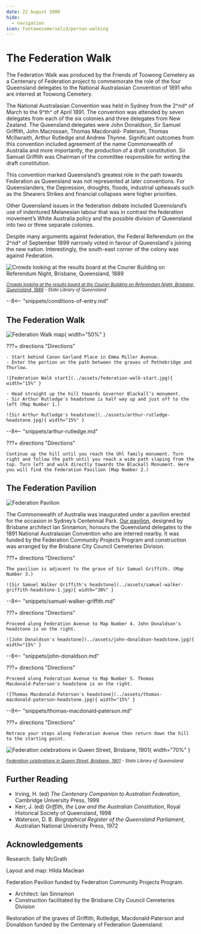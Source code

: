 ```yaml
---
date: 22 August 2000
hide:
  - navigation
icon: fontawesome/solid/person-walking
---
```



# The Federation Walk 

The Federation Walk was produced by the Friends of Toowong Cemetery as a Centenary of Federation project to commemorate the role of the four Queensland delegates to the National Australasian Convention of 1891 who are interred at Toowong Cemetery.

The National Australasian Convention was held in Sydney from the 2^nd^ of March to the 9^th^ of April 1891. The convention was attended by seven delegates from each of the six colonies and three delegates from New Zealand. The Queensland delegates were John Donaldson, Sir Samuel Griffith, John Macrossan, Thomas Macdonald- Paterson, Thomas McIlwraith, Arthur Rutledge and Andrew Thynne. Significant outcomes from this convention included agreement of the name Commonwealth of Australia and more importantly, the production of a draft constitution. Sir Samuel Griffith was Chairman of the committee responsible for writing the draft constitution.

This convention marked Queensland’s greatest role in the path towards Federation as Queensland was not represented at later conventions. For Queenslanders, the Depression, droughts, floods, industrial upheavals such as the Shearers Strikes and financial collapses were higher priorities.

Other Queensland issues in the federation debate included Queensland’s use of indentured Melanesian labour that was in contrast the federation movement’s White Australia policy and the possible division of Queensland into two or three separate colonies. 

Despite many arguments against federation, the Federal Referendum on the 2^nd^ of September 1899 narrowly voted in favour of Queensland's joining the new nation. Interestingly, the south-east corner of the colony was against Federation.

![Crowds looking at the results board at the Courier Building on Referendum Night, Brisbane, Queensland, 1889](../assets/federation-referendum-results-1889.jpg)

*<small>[Crowds looking at the results board at the Courier Building on Referendum Night, Brisbane, Queensland, 1889](http://onesearch.slq.qld.gov.au/permalink/f/1upgmng/slq_alma21297968950002061) - State Library of Queensland </small>* 


--8<-- "snippets/conditions-of-entry.md"

## The Federation Walk

![Federation Walk map](../assets/federation-walk.png){ width="50%" } 

???+ directions "Directions" 

    - Start behind Canon Garland Place in Emma Miller Avenue.  
    - Enter the portion on the path between the graves of Pethebridge and Thurlow. 
    
    ![Federation Walk start](../assets/federation-walk-start.jpg){ width="15%" } 
    
    - Head straight up the hill towards Governor Blackall’s monument.
    - Sir Arthur Rutledge's headstone is half way up and just off to the left (Map Number 1.)
    
    ![Sir Arthur Rutledge's headstone](../assets/arthur-rutledge-headstone.jpg){ width="15%" } 

--8<-- "snippets/arthur-rutledge.md"

???+ directions "Directions" 

    Continue up the hill until you reach the Uhl family monument. Turn right and follow the path until you reach a wide path sloping from the top. Turn left and walk directly towards the Blackall Monument. Here you will find the Federation Pavilion (Map Number 2.)

## The Federation Pavilion

![Federation Pavilion](../assets/federation-pavilion.jpg)

The Commonwealth of Australia was inaugurated under a pavilion erected for the occasion in Sydney’s Centennial Park. [Our pavilion](../about/federation-pavilion.md), designed by Brisbane architect Ian Sinnamon, honours the Queensland delegates to the 1891 National Australasian Convention who are interred nearby. It was funded by the Federation Community Projects Program and construction was arranged by the Brisbane City Council Cemeteries Division.

???+ directions "Directions" 

    The pavilion is adjacent to the grave of Sir Samuel Griffith. (Map Number 3.)
    
    ![Sir Samuel Walker Griffith's headstone](../assets/samuel-walker-griffith-headstone-1.jpg){ width="30%" } 

--8<-- "snippets/samuel-walker-griffith.md"

???+ directions "Directions" 

    Proceed along Federation Avenue to Map Number 4. John Donaldson's headstone is on the right.
    
    ![John Donaldson's headstone](../assets/john-donaldson-headstone.jpg){ width="15%" } 

--8<-- "snippets/john-donaldson.md"

???+ directions "Directions" 

    Proceed along Federation Avenue to Map Number 5. Thomas Macdonald‑Paterson's headstone is on the right.
    
    ![Thomas Macdonald‑Paterson's headstone](../assets/thomas-macdonald‑paterson-headstone.jpg){ width="15%" } 

--8<-- "snippets/thomas-macdonald‑paterson.md"

???+ directions "Directions" 

    Retrace your steps along Federation Avenue then return down the hill to the starting point.


![Federation celebrations in Queen Street, Brisbane, 1901](../assets/federation-celebrations-1901.jpg){ width="70%" }  

*<small>[Federation celebrations in Queen Street, Brisbane, 1901](http://onesearch.slq.qld.gov.au/permalink/f/1upgmng/slq_alma21218848990002061) - State Library of Queensland </small>*     

## Further Reading

- Irving, H. (ed) *The Centenary Companion to Australian Federation*, Cambridge University Press, 1999
- Kerr, J. (ed) *Griffith, the Law and the Australian Constitution*, Royal Historical Society of Queensland, 1998
- Waterson, D. B. *Biographical Register of the Queensland Parliament*, Australian National University Press, 1972

## Acknowledgements

Research: Sally McGrath

Layout and map: Hilda Maclean 

<!-- Cover drawing: Jeff Turner 

Photographs reproduced with permission of [John Oxley Library](https://www.slq.qld.gov.au/plan-my-visit/spaces-visit/john-oxley-library). 
--> 

Federation Pavilion funded by Federation Community Projects Program.

- Architect: Ian Sinnamon
- Construction facilitated by the Brisbane City Council Cemeteries Division

Restoration of the graves of Griffith, Rutledge, Macdonald‑Paterson and Donaldson funded by the Centenary of Federation Queensland.

<!--
<div class="noprint" markdown="1">
## Brochure

**[Download this walk](../assets/guides/federation-trail.pdf)** - designed to be printed and folded in half to make an A5 brochure.

</div>
-->
